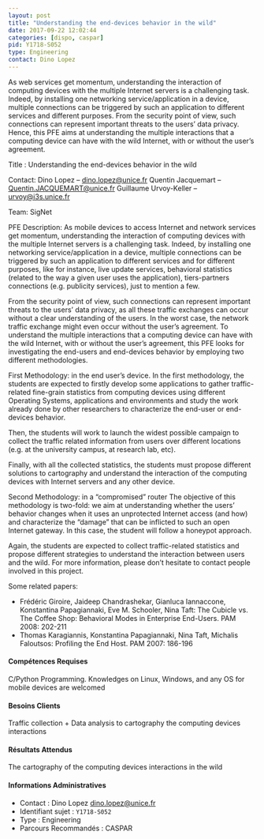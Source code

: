 ```yaml
---
layout: post
title: "Understanding the end-devices behavior in the wild"
date: 2017-09-22 12:02:44
categories: [dispo, caspar]
pid: Y1718-S052
type: Engineering
contact: Dino Lopez
---
```

       
As web services get momentum, understanding the interaction of computing devices with the multiple Internet servers is a challenging task. Indeed, by installing one networking service/application in a device, multiple connections can be triggered by such an application to different services and different purposes. From the security point of view, such connections can represent important threats to the users’ data privacy. Hence, this PFE aims at understanding the multiple interactions that a computing device can have with the wild Internet, with or without the user’s agreement.


Title : Understanding the end-devices behavior in the wild

Contact:
Dino Lopez – dino.lopez@unice.fr
Quentin Jacquemart – Quentin.JACQUEMART@unice.fr
Guillaume Urvoy-Keller – urvoy@i3s.unice.fr

Team:
SigNet

PFE Description:
As mobile devices to access Internet and network services get momentum, understanding the interaction of computing devices with the multiple Internet servers is a challenging task. Indeed, by installing one networking service/application in a device, multiple connections can be triggered by such an application to different services and for different purposes, like for instance, live update services, behavioral statistics (related to the way a given user uses the application), tiers-partners connections (e.g. publicity services), just to mention a few.

From the security point of view, such connections can represent important threats to the users’ data privacy, as all these traffic exchanges can occur without a clear understanding of the users. In the worst case, the network traffic exchange might even occur without the user’s agreement.
To understand the multiple interactions that a computing device can have with the wild Internet, with or without the user’s agreement, this PFE looks for investigating the end-users and end-devices behavior by employing two different methodologies.

First Methodology: in the end user’s device.
In the first methodology, the students are expected to firstly develop some applications to gather traffic-related fine-grain statistics from computing devices using different Operating Systems, applications and environments and study the work already done by other researchers to characterize the end-user or end-devices behavior.

Then, the students will work to launch the widest possible campaign to collect the traffic related information from users over different locations (e.g. at the university campus, at research lab, etc).

Finally, with all the collected statistics, the students must propose different solutions to cartography and understand the interaction of the computing devices with Internet servers and any other device.

Second Methodology: in a “compromised” router
The objective of this methodology is two-fold: we aim at understanding whether the users’ behavior changes when it uses an unprotected Internet access (and how) and characterize the “damage” that can be inflicted to such an open Internet gateway. In this case, the student will follow a honeypot approach.

Again, the students are expected to collect traffic-related statistics and propose different strategies to understand the interaction between users and the wild.
For more information, please don’t hesitate to contact people involved in this project.

Some related papers:
* Frédéric Giroire, Jaideep Chandrashekar, Gianluca Iannaccone, Konstantina Papagiannaki, Eve M. Schooler, Nina Taft: The Cubicle vs. The Coffee Shop: Behavioral Modes in Enterprise End-Users. PAM 2008: 202-211
* Thomas Karagiannis, Konstantina Papagiannaki, Nina Taft, Michalis Faloutsos: Profiling the End Host. PAM 2007: 186-196


#### Compétences Requises
C/Python Programming. Knowledges on Linux, Windows, and any OS for mobile devices are welcomed


#### Besoins Clients
Traffic collection + Data analysis to cartography the computing devices interactions

#### Résultats Attendus
The cartography of the computing devices interactions in the wild
     

#### Informations Administratives
  * Contact : Dino Lopez <dino.lopez@unice.fr>
  * Identifiant sujet : `Y1718-S052`
  * Type : Engineering
  * Parcours Recommandés : CASPAR
     
